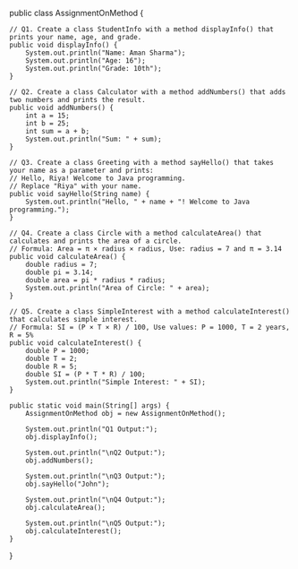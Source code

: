 public class AssignmentOnMethod {

    // Q1. Create a class StudentInfo with a method displayInfo() that prints your name, age, and grade.
    public void displayInfo() {
        System.out.println("Name: Aman Sharma");
        System.out.println("Age: 16");
        System.out.println("Grade: 10th");
    }

    // Q2. Create a class Calculator with a method addNumbers() that adds two numbers and prints the result.
    public void addNumbers() {
        int a = 15;
        int b = 25;
        int sum = a + b;
        System.out.println("Sum: " + sum);
    }

    // Q3. Create a class Greeting with a method sayHello() that takes your name as a parameter and prints:
    // Hello, Riya! Welcome to Java programming.
    // Replace "Riya" with your name.
    public void sayHello(String name) {
        System.out.println("Hello, " + name + "! Welcome to Java programming.");
    }

    // Q4. Create a class Circle with a method calculateArea() that calculates and prints the area of a circle.
    // Formula: Area = π × radius × radius, Use: radius = 7 and π = 3.14
    public void calculateArea() {
        double radius = 7;
        double pi = 3.14;
        double area = pi * radius * radius;
        System.out.println("Area of Circle: " + area);
    }

    // Q5. Create a class SimpleInterest with a method calculateInterest() that calculates simple interest.
    // Formula: SI = (P × T × R) / 100, Use values: P = 1000, T = 2 years, R = 5%
    public void calculateInterest() {
        double P = 1000;
        double T = 2;
        double R = 5;
        double SI = (P * T * R) / 100;
        System.out.println("Simple Interest: " + SI);
    }

    public static void main(String[] args) {
        AssignmentOnMethod obj = new AssignmentOnMethod();

        System.out.println("Q1 Output:");
        obj.displayInfo();

        System.out.println("\nQ2 Output:");
        obj.addNumbers();

        System.out.println("\nQ3 Output:");
        obj.sayHello("John");

        System.out.println("\nQ4 Output:");
        obj.calculateArea();

        System.out.println("\nQ5 Output:");
        obj.calculateInterest();
    }
}
